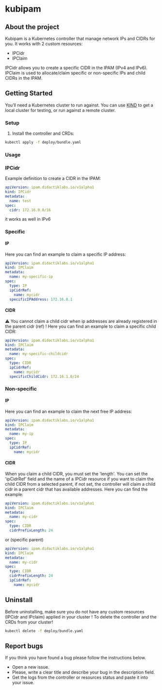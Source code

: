 # kubipam

## About the project

Kubipam is a Kubernetes controller that manage network IPs and CIDRs for you.
It works with 2 custom resources:
- IPCidr
- IPClaim

IPCidr allows you to create a specific CIDR in the IPAM (IPv4 and IPv6).
IPClaim is used to allocate/claim specific or non-specific IPs and child CIDRs in the IPAM.

## Getting Started

You’ll need a Kubernetes cluster to run against. You can use [KIND](https://sigs.k8s.io/kind) to get a local cluster for testing, or run against a remote cluster.

### Setup

1. Install the controller and CRDs:

```sh
kubectl apply -f deploy/bundle.yaml
```

### Usage

### IPCidr

Example definition to create a CIDR in the IPAM:

```yaml
apiVersion: ipam.didactiklabs.io/v1alpha1
kind: IPCidr
metadata:
  name: test
spec:
  cidr: 172.16.0.0/16
```

it works as well in IPv6

### Specific

#### IP

Here you can find an example to claim a specific IP address:

```yaml
apiVersion: ipam.didactiklabs.io/v1alpha1
kind: IPClaim
metadata:
  name: my-specific-ip
spec:
  type: IP
  ipCidrRef:
    name: mycidr
  specificIPAddress: 172.16.0.1
```

#### CIDR

⚠️ You cannot claim a child cidr when ip addresses are already registered in the parent cidr (ref) !
Here you can find an example to claim a specific child CIDR:

```yaml
apiVersion: ipam.didactiklabs.io/v1alpha1
kind: IPClaim
metadata:
  name: my-specific-childcidr
spec:
  type: CIDR
  ipCidrRef:
    name: mycidr
  specificChildCidr: 172.16.1.0/24
```

### Non-specific

#### IP

Here you can find an example to claim the next free IP address:

```yaml
apiVersion: ipam.didactiklabs.io/v1alpha1
kind: IPClaim
metadata:
  name: my-ip
spec:
  type: IP
  ipCidrRef:
    name: mycidr
```

#### CIDR

When you claim a child CIDR, you must set the 'length'.
You can set the 'ipCidrRef' field and the name of a IPCidr resource if you want to claim the child CIDR from a selected parent, if not set, the controller will claim a child cidr in a parent cidr that has available addresses.
Here you can find the example:

```yaml
apiVersion: ipam.didactiklabs.io/v1alpha1
kind: IPClaim
metadata:
  name: my-cidr
spec:
  type: CIDR
  cidrPrefixLength: 24
```
or (specific parent)
```yaml
apiVersion: ipam.didactiklabs.io/v1alpha1
kind: IPClaim
metadata:
  name: my-cidr
spec:
  type: CIDR
  cidrPrefixLength: 24
  ipCidrRef:
    name: mycidr
  ```

## Uninstall

Before uninstalling, make sure you do not have any custom resources (IPCidr and IPclaim) applied in your cluster !
To delete the controller and the CRDs from your cluster!

```sh
kubectl delete -f deploy/bundle.yaml
```

## Report bugs

If you think you have found a bug please follow the instructions below.

- Open a new issue.
- Please, write a clear title and describe your bug in the description field.
- Get the logs from the controller or resources status and paste it into your issue.
